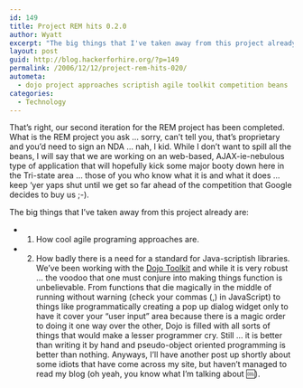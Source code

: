 ```yaml
---
id: 149
title: Project REM hits 0.2.0
author: Wyatt
excerpt: "The big things that I've taken away from this project already are..."
layout: post
guid: http://blog.hackerforhire.org/?p=149
permalink: /2006/12/12/project-rem-hits-020/
autometa:
  - dojo project approaches scriptish agile toolkit competition beans
categories:
  - Technology
---
```

That&#8217;s right, our second iteration for the REM project has been completed. What is the REM project you ask &#8230; sorry, can&#8217;t tell you, that&#8217;s proprietary and you&#8217;d need to sign an NDA &#8230; nah, I kid. While I don&#8217;t want to spill all the beans, I will say that we are working on an web-based, AJAX-ie-nebulous type of application that will hopefully kick some major booty down here in the Tri-state area &#8230; those of you who know what it is and what it does &#8230; keep &#8216;yer yaps shut until we get so far ahead of the competition that Google decides to buy us ;-).

The big things that I&#8217;ve taken away from this project already are:

  * 1. How cool agile programing approaches are.
  * 2. How badly there is a need for a standard for Java-scriptish libraries.
We&#8217;ve been working with the [Dojo Toolkit][1] and while it is very robust &#8230; the voodoo that one must conjure into making things function is unbelievable. From functions that die magically in the middle of running without warning (check your commas (,) in JavaScript) to things like programmatically creating a pop up dialog widget only to have it cover your &#8220;user input&#8221; area because there is a magic order to doing it one way over the other, Dojo is filled with all sorts of things that would make a lesser programmer cry. Still &#8230; it is better than writing it by hand and pseudo-object oriented programming is better than nothing. Anyways, I&#8217;ll have another post up shortly about some idiots that have come across my site, but haven&#8217;t managed to read my blog (oh yeah, you know what I&#8217;m talking about :cool:).

 [1]: http://dojotoolkit.org